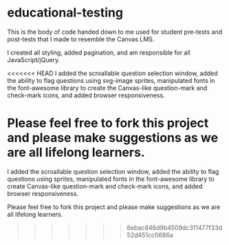 # educational-testing

This is the body of code handed down to me used for student pre-tests and post-tests that I made to resemble the Canvas LMS.

I created all styling, added pagination, and am responsible for all JavaScript/jQuery.

<<<<<<< HEAD
I added the scroallable question selection window, added the ability to flag questions using svg-image sprites, manipulated fonts in the font-awesome library to create the Canvas-like question-mark and check-mark icons, and added browser responsiveness.

Please feel free to fork this project and please make suggestions as we are all lifelong learners.
=======
I added the scroallable question selection window, added the ability to flag questions using sprites, manipulated fonts in the
font-awesome library to create Canvas-like question-mark and check-mark icons, and added browser responsiveness.

Please feel free to fork this project and please make suggestions as we are all lifelong learners.
>>>>>>> 6ebac846d9b4509dc311477f33d52d451cc0686a
